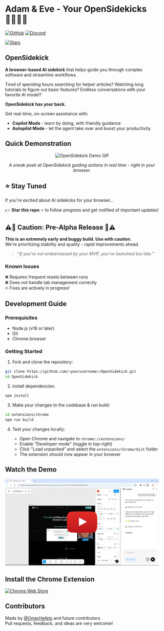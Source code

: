 # Adam & Eve - Your OpenSidekicks 🧑‍💻👩‍💻

[![GitHub](https://img.shields.io/badge/GitHub-181717?style=for-the-badge&logo=github&logoColor=white)](https://github.com/OmerHefets/OpenSidekick)
[![Discord](https://img.shields.io/badge/Join%20Us%20on%20Discord-5865F2?style=for-the-badge&logo=discord&logoColor=white)](https://discord.gg/24CHBGgs)

[![Stars](https://img.shields.io/github/stars/OmerHefets/opensidekick?style=social)](https://github.com/OmerHefets/opensidekick/stargazers)

## OpenSidekick

**A browser-based AI sidekick** that helps guide you through complex software and streamline workflows.

Tired of spending hours searching for helper articles? Watching long tutorials to figure out basic features? Endless conversations with your favorite AI model?

**OpenSidekick has your back.**

Get real-time, on-screen assistance with:

-   **Copilot Mode** - learn by doing, with friendly guidance
-   **Autopilot Mode** - let the agent take over and boost your productivity

## Quick Demonstration

<div align="center">
  <img src="https://media0.giphy.com/media/v1.Y2lkPTc5MGI3NjExOTdmcDAwMHJwaHhhOGpqeTc1NWVvNXoxdzEyaDR6MXFveW52aWhrZCZlcD12MV9pbnRlcm5hbF9naWZfYnlfaWQmY3Q9Zw/PwhefZXwdmGh0AMULW/giphy.gif" width="600" alt="OpenSidekick Demo GIF" />
  <p><em>A sneak peek at OpenSidekick guiding actions in real time - right in your browser.</em></p>
</div>

## ⭐ Stay Tuned

If you're excited about AI sidekicks for your browser...

👉 **Star this repo** ⭐ to follow progress and get notified of important updates!

## ⚠️🚨 Caution: Pre-Alpha Release 🚨⚠️

**This is an extremely early and buggy build. Use with caution.**  
We're prioritizing stability and quality - rapid improvements ahead.

> _“If you're not embarrassed by your MVP, you’ve launched too late.”_

### Known Issues

❌ Requires frequent resets between runs  
❌ Does not handle tab management correctly  
🔥 Fixes are actively in progress!

## Development Guide

### Prerequisites

-   Node.js (v16 or later)
-   Git
-   Chrome browser

### Getting Started

1. Fork and clone the repository:

```bash
git clone https://github.com/<yourusername>/OpenSidekick.git
cd OpenSidekick
```

2. Install dependencies:

```bash
npm install
```

3. Make your changes to the codebase & run build:

```bash
cd extensions/chrome
npm run build
```

4. Test your changes locally:

    - Open Chrome and navigate to `chrome://extensions/`
    - Enable "Developer mode" (toggle in top-right)
    - Click "Load unpacked" and select the `extensions/chrome/dist` folder
    - The extension should now appear in your browser

## Watch the Demo

<div align="center">
<a href="https://www.youtube.com/watch?v=LS9C48c9mm8">
  <img src="public/figma-thumbnail.png" alt="Watch the demo" width="600"/>
</a>
</div>

## Install the Chrome Extension

[![Chrome Web Store](https://developer.chrome.com/static/docs/webstore/branding/image/iNEddTyWiMfLSwFD6qGq.png)](https://chromewebstore.google.com/detail/hmdomflgonjpielfaelkgmpccdfhacjc?utm_source=item-share-cb)

## Contributors

Made by [@OmerHefets](https://github.com/OmerHefets) and future contributors.  
Pull requests, feedback, and ideas are very welcome!

